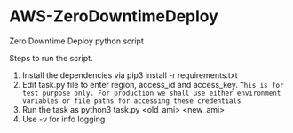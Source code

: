 # AWS-ZeroDowntimeDeploy
Zero Downtime Deploy python script


Steps to run the script.
1. Install the dependencies via pip3 install -r requirements.txt
2. Edit task.py file to enter region, access_id and access_key. `This is for test purpose only. For production we shall use either environment variables or file paths for accessing these credentials`
3. Run the task as python3 task.py <old_ami> <new_ami>
4. Use -v for info logging
